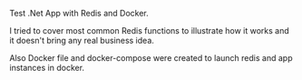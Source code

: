 Test .Net App with Redis and Docker.

I tried to cover most common Redis functions to illustrate how it works and it doesn't bring any real business idea. 

Also Docker file and docker-compose were created to launch redis and app instances in docker.

